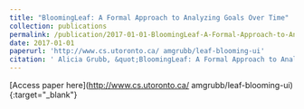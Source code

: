```yaml
---
title: "BloomingLeaf: A Formal Approach to Analyzing Goals Over Time"
collection: publications
permalink: /publication/2017-01-01-BloomingLeaf-A-Formal-Approach-to-Analyzing-Goals-Over-Time
date: 2017-01-01
paperurl: 'http://www.cs.utoronto.ca/ amgrubb/leaf-blooming-ui'
citation: ' Alicia Grubb, &quot;BloomingLeaf: A Formal Approach to Analyzing Goals Over Time.&quot;, 2017.'
---
```

[Access paper here](http://www.cs.utoronto.ca/ amgrubb/leaf-blooming-ui){:target="_blank"}
